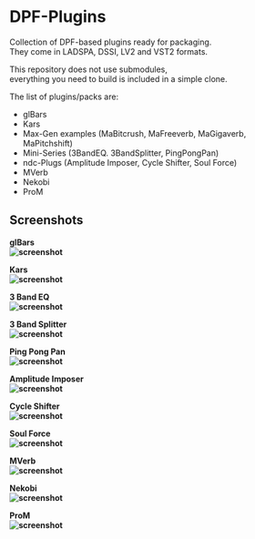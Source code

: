 DPF-Plugins
===========

Collection of DPF-based plugins ready for packaging.<br/>
They come in LADSPA, DSSI, LV2 and VST2 formats.

This repository does not use submodules,<br/>
everything you need to build is included in a simple clone.

The list of plugins/packs are:
 - glBars
 - Kars
 - Max-Gen examples (MaBitcrush, MaFreeverb, MaGigaverb, MaPitchshift)
 - Mini-Series (3BandEQ. 3BandSplitter, PingPongPan)
 - ndc-Plugs (Amplitude Imposer, Cycle Shifter, Soul Force)
 - MVerb
 - Nekobi
 - ProM

Screenshots
-----------

<b>

glBars<br/>
![screenshot](https://raw.githubusercontent.com/DISTRHO/DPF-Plugins/master/plugins/glBars/Screenshot.png "glBars")

Kars<br/>
![screenshot](https://raw.githubusercontent.com/DISTRHO/DPF-Plugins/master/plugins/Kars/Screenshot.png "Kars")

3 Band EQ<br/>
![screenshot](https://raw.githubusercontent.com/DISTRHO/DPF-Plugins/master/plugins/3BandEQ/Screenshot.png "3 Band EQ")

3 Band Splitter<br/>
![screenshot](https://raw.githubusercontent.com/DISTRHO/DPF-Plugins/master/plugins/3BandSplitter/Screenshot.png "3 Band Splitter")

Ping Pong Pan<br/>
![screenshot](https://raw.githubusercontent.com/DISTRHO/DPF-Plugins/master/plugins/PingPongPan/Screenshot.png "Ping Pong Pan")

Amplitude Imposer<br/>
![screenshot](https://raw.githubusercontent.com/DISTRHO/DPF-Plugins/master/plugins/AmplitudeImposer/Screenshot.png "Amplitude Imposer")

Cycle Shifter<br/>
![screenshot](https://raw.githubusercontent.com/DISTRHO/DPF-Plugins/master/plugins/CycleShifter/Screenshot.png "Cycle Shifter")

Soul Force<br/>
![screenshot](https://raw.githubusercontent.com/DISTRHO/DPF-Plugins/master/plugins/SoulForce/Screenshot.png "Soul Force")

MVerb<br/>
![screenshot](https://raw.githubusercontent.com/DISTRHO/DPF-Plugins/master/plugins/MVerb/Screenshot.png "MVerb")

Nekobi<br/>
![screenshot](https://raw.githubusercontent.com/DISTRHO/DPF-Plugins/master/plugins/Nekobi/Screenshot.png "Nekobi")

ProM<br/>
![screenshot](https://raw.githubusercontent.com/DISTRHO/DPF-Plugins/master/plugins/ProM/Screenshot.png "ProM")

</b>
